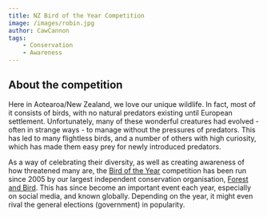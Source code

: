 ```yaml
---
title: NZ Bird of the Year Competition
image: /images/robin.jpg
author: CawCannon
tags:
    - Conservation
    - Awareness
---
```

## About the competition
Here in Aotearoa/New Zealand, we love our unique wildlife. In fact, most of it consists of birds, with no natural predators existing until European settlement. Unfortunately, many of these wonderful creatures had evolved - often in strange ways - to manage without the pressures of predators. This has led to many flightless birds, and a number of others with high curiosity, which has made them easy prey for newly introduced predators.

As a way of celebrating their diversity, as well as creating awareness of how threatened many are, the [Bird of the Year](https://www.birdoftheyear.org.nz/) competition has been run since 2005 by our largest independent conservation organisation, [Forest and Bird](https://www.forestandbird.org.nz/). This has since become an important event each year, especially on social media, and known globally. Depending on the year, it might even rival the general elections (government) in popularity.
